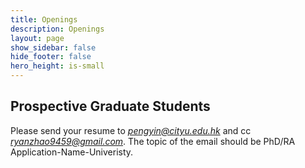 ```yaml
---
title: Openings
description: Openings
layout: page
show_sidebar: false
hide_footer: false
hero_height: is-small
---
```


## Prospective Graduate Students

Please send your resume to [*pengyin@cityu.edu.hk*](pengyin@cityu.edu.hk) and cc [*ryanzhao9459@gmail.com*](ryanzhao9459@gmail.com). The topic of the email should be PhD/RA Application-Name-Univeristy.
